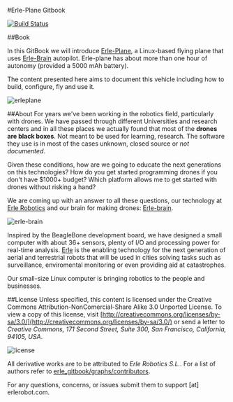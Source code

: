 
#Erle-Plane Gitbook

[![Build Status](https://www.gitbook.io/button/status/book/erlerobotics/erle-robotics-erle-plane)](https://www.gitbook.io/book/erlerobotics/erle-robotics-erle-plane/activity)

##Book

In this GitBook we will introduce [Erle-Plane](http://erlerobotics.com/blog/tienda/erle-plane), a Linux-based flying plane that uses [Erle-Brain](http://erlerobotics.com/blog/tienda/erle-brain) autopilot. Erle-plane has about more than one hour of autonomy (provided a 5000 mAh battery).

The content presented here aims to document this vehicle including how to build, configure, fly and use it.

![erleplane](http://erlerobotics.com/blog/wp-content/uploads/2014/10/IMG_20141230_165806.jpg)


##About
For years we've been working in the robotics field, particularly with drones. We have passed through different Universities and research centers and in all these places we actually found that most of the **drones are black boxes**. Not meant to be used for learning, research. The software they use is in most of the cases unknown, closed source or *not documented*.

Given these conditions, how are we going to educate the next generations on this technologies? How do you get started programming drones if you don't have $1000+ budget? Which platform allows me to get started with drones without risking a hand?

We are coming up with an answer to all these questions, our technology at [Erle Robotics](http://erlerobotics.com) and our brain for making drones: [Erle-brain](http://erlerobotics.com/blog/tienda/erle-brain).

![erle-brain](https://erlerobotics.com/blog/wp-content/uploads/2014/06/erlebrain-focus.png)

Inspired by the BeagleBone development board, we have designed a small computer with about 36+ sensors, plenty of I/O and processing power for real-time analysis. [Erle](http://erlerobotics.com) is the enabling technology for the next generation of aerial and terrestrial robots that will be used in cities solving tasks such as surveillance, enviromental monitoring or even providing aid at catastrophes.

Our small-size Linux computer is bringing robotics to the people and businesses.


##License
Unless specified, this content is licensed under the Creative Commons Attribution-NonComercial-Share Alike 3.0 Unported License. To view a copy of this license, visit [http://creativecommons.org/licenses/by-sa/3.0/](http://creativecommons.org/licenses/by-sa/3.0/) or send a letter to *Creative Commons, 171 Second Street, Suite 300, San Francisco, California, 94105, USA*.

![license](http://i.creativecommons.org/l/by-nc-sa/4.0/88x31.png)

All derivative works are to be attributed to *Erle Robotics S.L.*. For a list of authors refer to [erle_gitbook/graphs/contributors](https://github.com/erlerobot/erle_gitbook_erleplane/graphs/contributors).

For any questions, concerns, or issues submit them to support [at] erlerobot.com.
